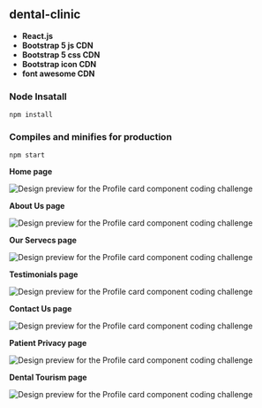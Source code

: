 ## dental-clinic

- **React.js**
- **Bootstrap 5 js CDN**
- **Bootstrap 5 css CDN**
- **Bootstrap icon CDN**
- **font awesome CDN**

### Node Insatall

```
npm install
```

### Compiles and minifies for production

```
npm start
```

**Home page**

![Design preview for the Profile card component coding challenge](https://res.cloudinary.com/dirbnpgsp/image/upload/v1648897573/home_page_kn3mpy.png)

**About Us page**

![Design preview for the Profile card component coding challenge](https://res.cloudinary.com/dirbnpgsp/image/upload/v1649374688/screencapture-localhost-3000-aboutUs-2022-04-08-01_36_31_qyednr.png)

**Our Servecs page**

![Design preview for the Profile card component coding challenge](https://res.cloudinary.com/dirbnpgsp/image/upload/v1649374460/screencapture-localhost-3000-ourServices-2022-04-08-01_32_36_tzkfa3.png)

**Testimonials page**

![Design preview for the Profile card component coding challenge](https://res.cloudinary.com/dirbnpgsp/image/upload/v1648902767/screencapture-localhost-3000-testimonials-2022-04-02-14_32_21_udw0f4.png)

**Contact Us page**

![Design preview for the Profile card component coding challenge](https://res.cloudinary.com/dirbnpgsp/image/upload/v1648897452/screencapture-localhost-3000-contactUs-2022-04-02-13_03_37_zl0vjs.png)

**Patient Privacy page**

![Design preview for the Profile card component coding challenge](https://res.cloudinary.com/dirbnpgsp/image/upload/v1649420875/screencapture-localhost-3000-patientPrivacy-2022-04-08-14_27_05_huyjus.png)

**Dental Tourism page**

![Design preview for the Profile card component coding challenge](https://res.cloudinary.com/dirbnpgsp/image/upload/v1649420682/screencapture-localhost-3000-dentalTourism-2022-04-08-14_23_47_sb0c9s.png)
